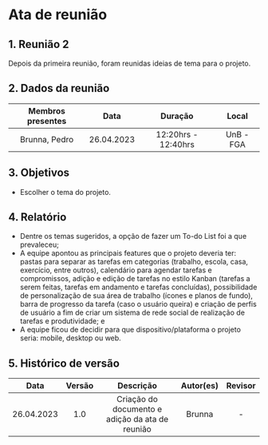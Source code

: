 # Ata de reunião 
## 1. Reunião 2
Depois da primeira reunião, foram reunidas ideias de tema para o projeto. 

## 2. Dados da reunião
| Membros presentes | Data | Duração | Local |
| :---------------: | :--: | :-----: | :---: | 
| Brunna, Pedro | 26.04.2023 | 12:20hrs - 12:40hrs | UnB - FGA |

## 3. Objetivos
- Escolher o tema do projeto.

## 4. Relatório 
- Dentre os temas sugeridos, a opção de fazer um To-do List foi a que prevaleceu;
- A equipe apontou as principais features que o projeto deveria ter: pastas para separar as tarefas em categorias (trabalho, escola, casa, exercício, entre outros), calendário para agendar tarefas e compromissos, adição e edição de tarefas no estilo Kanban (tarefas a serem feitas, tarefas em andamento e tarefas concluídas), possibilidade de personalização de sua área de trabalho (ícones e planos de fundo), barra de progresso da tarefa (caso o usuário queira) e criação de perfis de usuário a fim de criar um sistema de rede social de realização de tarefas e produtividade; e
- A equipe ficou de decidir para que dispositivo/plataforma o projeto seria: mobile, desktop ou web. 

## 5. Histórico de versão

|    Data    | Versão | Descrição                                       | Autor(es)  | Revisor  |
| :--------: | :----: | :---------------------------------------------: | :--------: | :------: |
| 26.04.2023 | 1.0    | Criação do documento e adição da ata de reunião |   Brunna   |   -   |